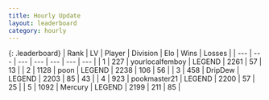 ```yaml
---
title: Hourly Update
layout: leaderboard
category: hourly
---
```


{: .leaderboard}
| Rank | LV | Player | Division | Elo | Wins | Losses |
| --- | --- | --- | --- | --- | --- | --- |
| <span data-change="0">1</span> | 227 | <span title="ID: 719486">yourlocalfemboy</span> | LEGEND | <span data-change="0">2261</span> | <span data-change="0">57</span> | <span data-change="0">13</span> |
| <span data-change="0">2</span> | 1128 | <span title="ID: 540690">poon</span> | LEGEND | <span data-change="0">2238</span> | <span data-change="0">106</span> | <span data-change="0">56</span> |
| <span data-change="1">3</span> | 458 | <span title="ID: 649454">DripDew</span> | LEGEND | <span data-change="0">2203</span> | <span data-change="0">85</span> | <span data-change="0">43</span> |
| <span data-change="1">4</span> | 923 | <span title="ID: 652474">pookmaster21</span> | LEGEND | <span data-change="0">2200</span> | <span data-change="0">57</span> | <span data-change="0">25</span> |
| <span data-change="-2">5</span> | 1092 | <span title="ID: 692745">Mercury</span> | LEGEND | <span data-change="-9">2199</span> | <span data-change="2">211</span> | <span data-change="2">85</span> |